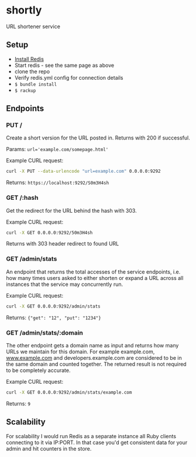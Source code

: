 shortly
=======

URL shortener service

## Setup

* [Install Redis](http://redis.io/download)
* Start redis - see the same page as above
* clone the repo
* Verify redis.yml config for connection details
* `$ bundle install`
* `$ rackup`

## Endpoints

### PUT /

Create a short version for the URL posted in. Returns with 200 if successful.

Params: `url='example.com/somepage.html'`

Example CURL request:
```bash
curl -X PUT --data-urlencode "url=example.com" 0.0.0.0:9292
```

Returns: `https://localhost:9292/S0m3H4sh`

### GET /:hash

Get the redirect for the URL behind the hash with 303.

Example CURL request:
```bash
curl -X GET 0.0.0.0:9292/50m3H4sh
```

Returns with 303 header redirect to found URL

### GET /admin/stats

An endpoint that returns the total accesses of the service endpoints, i.e. how many times users asked to either shorten or expand a URL across all instances that the service may concurrently run.

Example CURL request:
```bash
curl -X GET 0.0.0.0:9292/admin/stats
```

Returns: `{"get": "12", "put": "1234"}`

### GET /admin/stats/:domain

The other endpoint gets a domain name as input and returns how many URLs we maintain for this domain.
For example example.com, www.example.com and developers.example.com are considered to be in the same domain and counted together. The returned result is not required to be completely accurate.

Example CURL request:
```bash
curl -X GET 0.0.0.0:9292/admin/stats/example.com
```

Returns: `9`

## Scalability

For scalability I would run Redis as a separate instance all Ruby clients connecting to it via IP:PORT. In that case you'd get consistent data for your admin and hit counters in the store.

